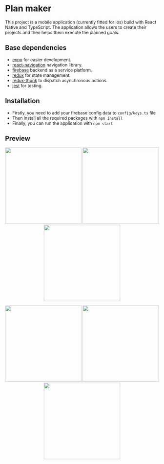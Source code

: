 # Plan maker

This project is a mobile application (currently fitted for ios) build with React Native and TypeScript.
The application allows the users to create their projects and then helps them execute the planned goals.

## Base dependencies

- [expo](https://docs.expo.dev/index.html) for easier development.
- [react-navigation](https://reactnavigation.org/) navigation library.
- [firebase](https://reactnavigation.org/) backend as a service platform.
- [redux](https://redux.js.org/) for state management.
- [redux-thunk](https://github.com/gaearon/redux-thunk) to dispatch asynchronous actions.
- [jest](https://facebook.github.io/jest/) for testing.

## Installation

- Firstly, you need to add your firebase config data to ```config/keys.ts``` file
- Then install all the required packages with ```npm install```
- Finally, you can run the application with ```npm start```

## Preview

<p align="center">
   <img src="https://github.com/Michal3333/MasterApp/blob/master/screenshots/log.gif" width="250"/>
   <img src="https://github.com/Michal3333/MasterApp/blob/master/screenshots/gif1_720.gif" width="250"/>
   <img src="https://github.com/Michal3333/MasterApp/blob/master/screenshots/gif2_720.gif" width="250"/>
</p>

<p align="center">
   <img src="https://github.com/Michal3333/MasterApp/blob/master/screenshots/login_neutral.jpg" width="250"/>
   <img src="https://github.com/Michal3333/MasterApp/blob/master/screenshots/summary_1.PNG" width="250"/>
   <img src="https://github.com/Michal3333/MasterApp/blob/master/screenshots/summary_2.jpg" width="250"/>
</p>
   <!-- <img src="./screenshots/myProjects.png" width="300"/> -->
